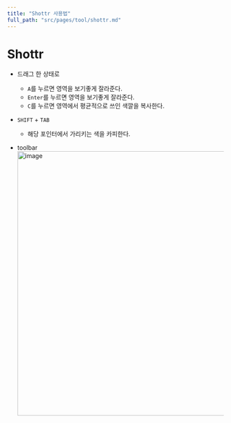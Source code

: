 ```yaml
---
title: "Shottr 사용법"
full_path: "src/pages/tool/shottr.md"
---
```


# Shottr

- 드래그 한 상태로

  - `A`를 누르면 영역을 보기좋게 잘라준다.
  - `Enter`를 누르면 영역을 보기좋게 잘라준다.
  - `C`를 누르면 영역에서 평균적으로 쓰인 색깔을 복사한다.

- `SHIFT` + `TAB`

  - 해당 포인터에서 가리키는 색을 카피한다.

- toolbar
  <img width="613" alt="image" src="https://user-images.githubusercontent.com/78121870/230778179-c102f4e3-8943-4c48-9377-6f02b9ee14ee.png"/>
